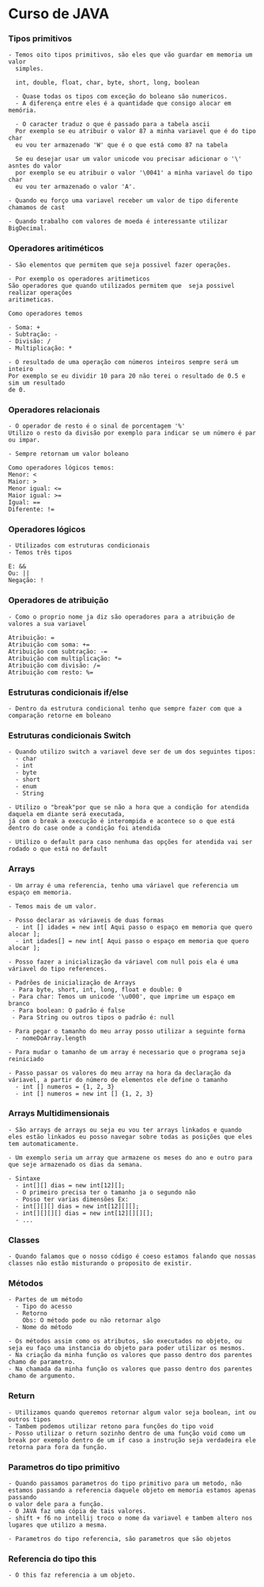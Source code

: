 # Curso de JAVA

   ### Tipos primitivos
    
    - Temos oito tipos primitivos, são eles que vão guardar em memoria um valor 
      simples.
      
      int, double, float, char, byte, short, long, boolean
       
      - Quase todas os tipos com exceção do boleano são numericos.
      - A diferença entre eles é a quantidade que consigo alocar em memória.
        
      - O caracter traduz o que é passado para a tabela ascii
      Por exemplo se eu atribuir o valor 87 a minha variavel que é do tipo char
      eu vou ter armazenado 'W' que é o que está como 87 na tabela
      
      Se eu desejar usar um valor unicode vou precisar adicionar o '\' asntes do valor
      por exemplo se eu atribuir o valor '\0041' a minha variavel do tipo char
      eu vou ter armazenado o valor 'A'.
      
    - Quando eu forço uma variavel receber um valor de tipo diferente chamamos de cast

    - Quando trabalho com valores de moeda é interessante utilizar BigDecimal.

   ### Operadores aritiméticos
   
    - São elementos que permitem que seja possivel fazer operações.
    
    - Por exemplo os operadores aritimeticos
    São operadores que quando utilizados permitem que  seja possivel realizar operações 
    aritimeticas.
    
    Como operadores temos
    
    - Soma: + 
    - Subtração: - 
    - Divisão: / 
    - Multiplicação: *
    
    - O resultado de uma operação com números inteiros sempre será um inteiro
    Por exemplo se eu dividir 10 para 20 não terei o resultado de 0.5 e sim um resultado
    de 0.
     
   ### Operadores relacionais
   
    - O operador de resto é o sinal de porcentagem '%'
    Utilizo o resto da divisão por exemplo para indicar se um número é par ou impar.
    
    - Sempre retornam um valor boleano
    
    Como operadores lógicos temos:
    Menor: <
    Maior: >
    Menor igual: <=
    Maior igual: >=
    Igual: == 
    Diferente: !=

   ### Operadores lógicos
   
    - Utilizados com estruturas condicionais
    - Temos três tipos
    
    E: &&
    Ou: ||
    Negação: !
    
   ### Operadores de atribuição

    - Como o proprio nome ja diz são operadores para a atribuição de valores a sua variavel

    Atribuição: =
    Atribuição com soma: +=
    Atribuição com subtração: -=
    Atribuição com multiplicação: *=
    Atribuição com divisão: /=
    Atribuição com resto: %=
   
   ### Estruturas condicionais if/else

    - Dentro da estrutura condicional tenho que sempre fazer com que a comparação retorne em boleano

   ### Estruturas condicionais Switch

    - Quando utilizo switch a variavel deve ser de um dos seguintes tipos:
      - char
      - int
      - byte
      - short
      - enum
      - String
    
    - Utilizo o "break"por que se não a hora que a condição for atendida daquela em diante será executada,
    já com o break a execução é interompida e acontece so o que está dentro do case onde a condição foi atendida

    - Utilizo o default para caso nenhuma das opções for atendida vai ser rodado o que está no default

   ### Arrays
    
    - Um array é uma referencia, tenho uma váriavel que referencia um espaço em memoria.

    - Temos mais de um valor.

    - Posso declarar as váriaveis de duas formas
      - int [] idades = new int[ Aqui passo o espaço em memoria que quero alocar ];
      - int idades[] = new int[ Aqui passo o espaço em memoria que quero alocar ];

    - Posso fazer a inicialização da váriavel com null pois ela é uma váriavel do tipo references.

    - Padrões de inicialização de Arrays
     - Para byte, short, int, long, float e double: 0
     - Para char: Temos um unicode '\u000', que imprime um espaço em branco
     - Para boolean: O padrão é false
     - Para String ou outros tipos o padrão é: null

    - Para pegar o tamanho do meu array posso utilizar a seguinte forma
      - nomeDoArray.length

    - Para mudar o tamanho de um array é necessario que o programa seja reiniciado

    - Passo passar os valores do meu array na hora da declaração da váriavel, a partir do número de elementos ele define o tamanho
      - int [] numeros = {1, 2, 3}
      - int [] numeros = new int [] {1, 2, 3}

   ### Arrays Multidimensionais

    - São arrays de arrays ou seja eu vou ter arrays linkados e quando eles estão linkados eu posso navegar sobre todas as posições que eles
    tem automaticamente. 

    - Um exemplo seria um array que armazene os meses do ano e outro para que seje armazenado os dias da semana.

    - Sintaxe
      - int[][] dias = new int[12][];
      - O primeiro precisa ter o tamanho ja o segundo não
      - Posso ter varias dimensões Ex:
      - int[][][] dias = new int[12][][];
      - int[][][][] dias = new int[12][][][];
      - ... 

   ### Classes

    - Quando falamos que o nosso código é coeso estamos falando que nossas classes não estão misturando o proposito de existir.
  
   ### Métodos

    - Partes de um método
      - Tipo do acesso
      - Retorno 
        Obs: O método pode ou não retornar algo
      - Nome do método

    - Os métodos assim como os atributos, são executados no objeto, ou seja eu faço uma instancia do objeto para poder utilizar os mesmos.
    - Na criação da minha função os valores que passo dentro dos parentes chamo de parametro.
    - Na chamada da minha função os valores que passo dentro dos parentes chamo de argumento.

   ### Return

    - Utilizamos quando queremos retornar algum valor seja boolean, int ou outros tipos
    - Tambem podemos utilizar retono para funções do tipo void
    - Posso utilizar o return sozinho dentro de uma função void como um break por exemplo dentro de um if caso a instrução seja verdadeira ele 
    retorna para fora da função.

   ### Parametros do tipo primitivo

    - Quando passamos parametros do tipo primitivo para um metodo, não estamos passando a referencia daquele objeto em memoria estamos apenas passando 
    o valor dele para a função.
    - O JAVA faz uma cópia de tais valores.
    - shift + f6 no intellij troco o nome da variavel e tambem altero nos lugares que utilizo a mesma.

    - Parametros do tipo referencia, são parametros que são objetos

   ### Referencia do tipo this

    - O this faz referencia a um objeto.
